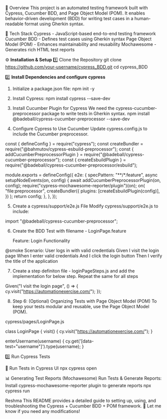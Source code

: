 
🚀 Overview
This project is an automated testing framework built with Cypress, Cucumber BDD, and Page Object Model (POM).
It enables behavior-driven development (BDD) for writing test cases in a human-readable format using Gherkin syntax.

📌 Tech Stack
Cypress - JavaScript-based end-to-end testing framework
Cucumber BDD - Defines test cases using Gherkin syntax
Page Object Model (POM) - Enhances maintainability and reusability
Mochawesome - Generates rich HTML test reports

⚙️ **Installation & Setup**
1️⃣ Clone the Repository
git clone https://github.com/your-username/cypress_BDD.git
cd cypress_BDD

2️⃣ **Install Dependencies and configure cypress**
1. Initialize a package.json file:
npm init -y

2. Install Cypress:
npm install cypress --save-dev

3. Install Cucumber Plugin for Cypress
We need the cypress-cucumber-preprocessor package to write tests in Gherkin syntax.
npm install @badeball/cypress-cucumber-preprocessor --save-dev

4. Configure Cypress to Use Cucumber
Update cypress.config.js to include the Cucumber preprocessor.

const { defineConfig } = require("cypress");
const createBundler = require("@bahmutov/cypress-esbuild-preprocessor");
const { addCucumberPreprocessorPlugin } = require("@badeball/cypress-cucumber-preprocessor");
const { createEsbuildPlugin } = require("@badeball/cypress-cucumber-preprocessor/esbuild");

module.exports = defineConfig({
  e2e: {
    specPattern: "**/*.feature",
    async setupNodeEvents(on, config) {
      await addCucumberPreprocessorPlugin(on, config);
      require("cypress-mochawesome-reporter/plugin")(on);
      on(
        "file:preprocessor",
        createBundler({
          plugins: [createEsbuildPlugin(config)], 
        })
      );
      return config;
    },
  },
});


5. Create a cypress/support/e2e.js File
Modify cypress/support/e2e.js to include:

import "@badeball/cypress-cucumber-preprocessor";

6. Create the BDD Test with filename - LoginPage.feature

   Feature: Login Functionality

  @smoke
  Scenario: User logs in with valid credentials
    Given I visit the login page
    When I enter valid credentials
    And I click the login button
    Then I verify the title of the application

7. Create a step definiton file - loginPageSteps.js and add the implementation for below step. Repeat the same for all steps

  Given("I visit the login page", () => {
     cy.visit("https://automationexercise.com/");
  });

8. Step 6: (Optional) Organizing Tests with Page Object Model (POM)
To keep your tests modular and reusable, use the Page Object Model (POM).

cypress/pages/LoginPage.js

class LoginPage {
  visit() {
    cy.visit("https://automationexercise.com/");
  }

  enterUsername(username) {
    cy.get('[data-test="username"]').type(username);
  }

3️⃣ Run Cypress Tests

📌 Run Tests in Cypress UI
npx cypress open

📊 Generating Test Reports (Mochawesome)
Run Tests & Generate Reports: Install cypress-mochawesome-reporter plugin to generate reports
npx cypress run 

Reshma
This README provides a detailed guide to setting up, using, and troubleshooting the Cypress + Cucumber BDD + POM framework. 🚀 Let me know if you need any modifications! 
